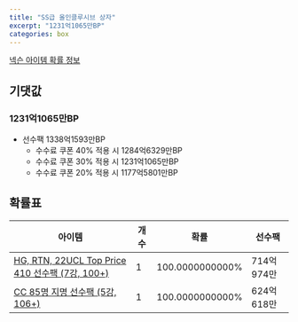 ```yaml
---
title: "SS급 올인클루시브 상자"
excerpt: "1231억1065만BP"
categories: box
---
```

[넥슨 아이템 확률 정보](http://iteminfo.nexon.com/probability/fo4?sn=7372)

## 기댓값
### 1231억1065만BP
- 선수팩 1338억1593만BP
  - 수수료 쿠폰 40% 적용 시 1284억6329만BP
  - 수수료 쿠폰 30% 적용 시 1231억1065만BP
  - 수수료 쿠폰 20% 적용 시 1177억5801만BP


## 확률표

|아이템|개수|확률|선수팩|
|---|---|---|---|
|[HG, RTN, 22UCL Top Price 410 선수팩 (7강, 100+)](/player/7330)|1|100.0000000000%|714억974만|
|[CC 85명 지명 선수팩 (5강, 106+)](/player/7348)|1|100.0000000000%|624억618만|
